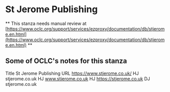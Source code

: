 # St Jerome Publishing
** This stanza needs manual review at [https://www.oclc.org/support/services/ezproxy/documentation/db/stjerome.en.html](https://www.oclc.org/support/services/ezproxy/documentation/db/stjerome.en.html) **

## Some of OCLC's notes for this stanza

Title St Jerome Publishing
 URL https://www.stjerome.co.uk/
 HJ stjerome.co.uk
 HJ www.stjerome.co.uk
 HJ https://stjerome.co.uk
 DJ stjerome.co.uk 
